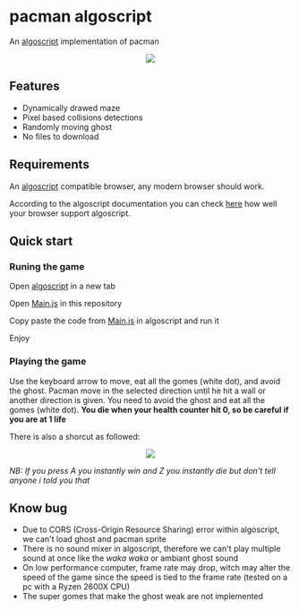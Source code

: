 # pacman algoscript
An [algoscript](http://www.algoscript.info/) implementation of pacman
<dl>
  <p align="center">
    <img src="https://happy44300.github.io/Thumbnail.PNG">
  </p>
</dl>

## Features
* Dynamically drawed maze
* Pixel based collisions detections
* Randomly moving ghost
* No files to download

## Requirements
An [algoscript](http://www.algoscript.info/) compatible browser, any modern browser should work.

According to the algoscript documentation you can check [here](http://html5test.com/) how well your browser support algoscript.

## Quick start
### Runing the game
Open [algoscript](http://www.algoscript.info/) in a new tab

Open [Main.js](https://github.com/happy44300/pac-man-algoscript-clone/blob/master/Main.js) in this repository

Copy paste the code from [Main.js](https://github.com/happy44300/pac-man-algoscript-clone/blob/master/Main.js) in algoscript and run it

Enjoy
### Playing the game

Use the keyboard arrow to move, eat all the gomes (white dot), and avoid the ghost.
Pacman move in the selected direction until he hit a wall or another direction is given. You need to
avoid the ghost and eat all the gomes (white dot).
**You die when your health counter hit 0, so be careful if you are at 1 life**

There is also a shorcut as followed:
<dl>
  <p align="center">
    <img src="https://happy44300.github.io/shortcut.png">
  </p>
</dl>

*NB: If you press A you instantly win and Z you instantly die but don't tell anyone i told you that*

## Know bug
* Due to CORS (Cross-Origin Resource Sharing) error within algoscript, we can't load ghost and pacman sprite
* There is no sound mixer in algoscript, therefore we can't play multiple sound at once like the *waka waka* or ambiant ghost sound
* On low performance computer, frame rate may drop, witch may alter the speed of the game since the speed is tied to the frame rate (tested on a pc with a Ryzen 2600X CPU)
* The super gomes that make the ghost weak are not implemented
